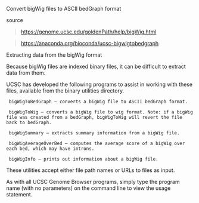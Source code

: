 Convert bigWig files to ASCII bedGraph format

source 

> https://genome.ucsc.edu/goldenPath/help/bigWig.html   

> https://anaconda.org/bioconda/ucsc-bigwigtobedgraph 

Extracting data from the bigWig format

Because bigWig files are indexed binary files, it can be difficult to extract data from them.

UCSC has developed the following programs to assist in working with these files, available from the binary utilities directory.
    
     bigWigToBedGraph — converts a bigWig file to ASCII bedGraph format.
     
     bigWigToWig — converts a bigWig file to wig format. Note: if a bigWig file was created from a bedGraph, bigWigToWig will revert the file back to bedGraph.
    
     bigWigSummary — extracts summary information from a bigWig file.
    
     bigWigAverageOverBed — computes the average score of a bigWig over each bed, which may have introns.
    
     bigWigInfo — prints out information about a bigWig file.

These utilities accept either file path names or URLs to files as input. 

As with all UCSC Genome Browser programs, simply type the program name (with no parameters) on the command line to view the usage statement.
